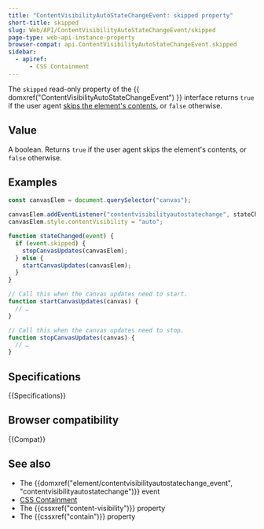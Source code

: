```yaml
---
title: "ContentVisibilityAutoStateChangeEvent: skipped property"
short-title: skipped
slug: Web/API/ContentVisibilityAutoStateChangeEvent/skipped
page-type: web-api-instance-property
browser-compat: api.ContentVisibilityAutoStateChangeEvent.skipped
sidebar:
  - apiref:
      - CSS Containment
---
```


The `skipped` read-only property of the {{ domxref("ContentVisibilityAutoStateChangeEvent") }} interface returns `true` if the user agent [skips the element's contents](/en-US/docs/Web/CSS/CSS_containment/Using_CSS_containment#skips_its_contents), or `false` otherwise.

## Value

A boolean. Returns `true` if the user agent skips the element's contents, or `false` otherwise.

## Examples

```js
const canvasElem = document.querySelector("canvas");

canvasElem.addEventListener("contentvisibilityautostatechange", stateChanged);
canvasElem.style.contentVisibility = "auto";

function stateChanged(event) {
  if (event.skipped) {
    stopCanvasUpdates(canvasElem);
  } else {
    startCanvasUpdates(canvasElem);
  }
}

// Call this when the canvas updates need to start.
function startCanvasUpdates(canvas) {
  // …
}

// Call this when the canvas updates need to stop.
function stopCanvasUpdates(canvas) {
  // …
}
```

## Specifications

{{Specifications}}

## Browser compatibility

{{Compat}}

## See also

- The {{domxref("element/contentvisibilityautostatechange_event", "contentvisibilityautostatechange")}} event
- [CSS Containment](/en-US/docs/Web/CSS/CSS_containment)
- The {{cssxref("content-visibility")}} property
- The {{cssxref("contain")}} property
